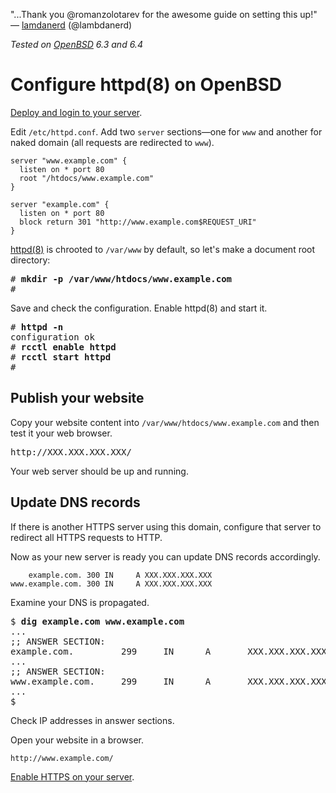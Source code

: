 "...Thank you @romanzolotarev for the awesome guide on setting this up!"<br>&mdash;
[lamdanerd](https://twitter.com/lambdanerd/status/1028018221729730560 "10 Aug 2018")
(@lambdanerd)

_Tested on [OpenBSD](/openbsd/) 6.3 and 6.4_

# Configure httpd(8) on OpenBSD

[Deploy and login to your server](/vultr.html).

Edit `/etc/httpd.conf`. Add two `server` sections&mdash;one for
`www` and another for naked domain (all requests are redirected to
`www`).

```
server "www.example.com" {
  listen on * port 80
  root "/htdocs/www.example.com"
}

server "example.com" {
  listen on * port 80
  block return 301 "http://www.example.com$REQUEST_URI"
}
```

[httpd(8)](https://man.openbsd.org/httpd.8) is chrooted to `/var/www`
by default, so let's make a document root directory:

<pre>
# <b>mkdir -p /var/www/htdocs/www.example.com</b>
#
</pre>

Save and check the configuration. Enable httpd(8) and start it.

<pre>
# <b>httpd -n</b>
configuration ok
# <b>rcctl enable httpd</b>
# <b>rcctl start httpd</b>
#
</pre>

## Publish your website

Copy your website content into `/var/www/htdocs/www.example.com` and then
test it your web browser.

<pre>
http://XXX.XXX.XXX.XXX/
</pre>

Your web server should be up and running.

## Update DNS records

If there is another HTTPS server using this domain, configure that server
to redirect all HTTPS requests to HTTP.

Now as your new server is ready you can update DNS records accordingly.

```
    example.com. 300 IN     A XXX.XXX.XXX.XXX
www.example.com. 300 IN     A XXX.XXX.XXX.XXX
```

Examine your DNS is propagated.

<pre>
$ <b>dig example.com www.example.com</b>
...
;; ANSWER SECTION:
example.com.         299     IN      A       XXX.XXX.XXX.XXX
...
;; ANSWER SECTION:
www.example.com.     299     IN      A       XXX.XXX.XXX.XXX
...
$
</pre>

Check IP addresses in answer sections.

Open your website in a browser.

```
http://www.example.com/
```

[Enable HTTPS on your server](/openbsd/acme-client.html).
